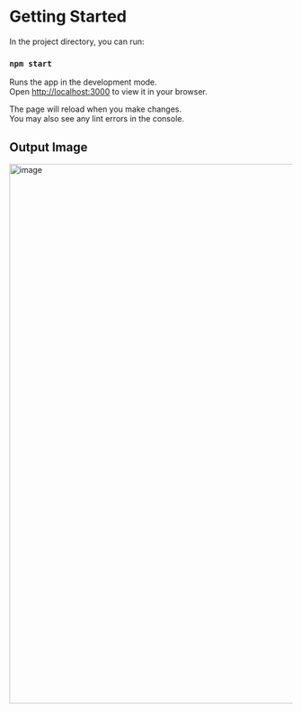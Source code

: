 # Getting Started 

In the project directory, you can run:

### `npm start`

Runs the app in the development mode.\
Open [http://localhost:3000](http://localhost:3000) to view it in your browser.

The page will reload when you make changes.\
You may also see any lint errors in the console.

## Output Image
<img width="959" alt="image" src="https://github.com/user-attachments/assets/9a76720d-bd02-4e5c-a924-881f570c5b1a">


